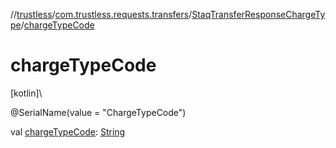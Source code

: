 //[trustless](../../../index.md)/[com.trustless.requests.transfers](../index.md)/[StaqTransferResponseChargeType](index.md)/[chargeTypeCode](charge-type-code.md)

# chargeTypeCode

[kotlin]\

@SerialName(value = &quot;ChargeTypeCode&quot;)

val [chargeTypeCode](charge-type-code.md): [String](https://kotlinlang.org/api/latest/jvm/stdlib/kotlin/-string/index.html)
